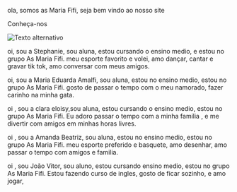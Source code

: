 ola, somos as Maria Fifi, seja bem vindo ao nosso site 

Conheça-nos 

<img src="meninas.png" alt="Texto alternativo" title="meninas" />

<!---
asmariafifi/asmariafifi is a ✨ special ✨ repository because its `README.md` (this file) appears on your GitHub profile.
You can click the Preview link to take a look at your changes.
--->

oi, sou a Stephanie, sou aluna, estou cursando o ensino medio, e estou no grupo As Maria Fifi. 
meu esporte favorito e volei, amo dançar, cantar e gravar tik tok, amo conversar com meus amigos.   


oi, sou a Maria Eduarda Amalfi, sou aluna, estou no ensino medio, estou no grupo As Maria Fifi.
gosto de passar o tempo com o meu namorado, fazer carinho na minha gata.


oi , sou a clara eloisy,sou aluna, estou cursando o ensino medio, estou no grupo As Maria Fifi.
Eu adoro passar  o tempo com a minha familia , e me divertir com amigos em minhas horas livres.



oi , sou a Amanda Beatriz, sou aluna, estou no ensino medio, estou no grupo As Maria Fifi.
meu esporte preferido e basquete, amo desenhar, amo passar o tempo com amigos e familia.


oi , sou João Vitor, sou aluno, estou cursando ensino medio, estou no grupo As Maria Fifi.
Estou fazendo curso de ingles, gosto de ficar sozinho, e amo jogar, 
